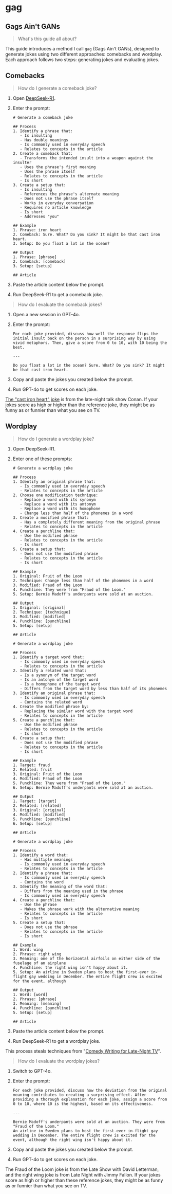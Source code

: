 # gag

## Gags Ain't GANs

> What's this guide all about?

This guide introduces a method I call `gag` (Gags Ain't GANs), designed to generate jokes using two different approaches: comebacks and wordplay. Each approach follows two steps: generating jokes and evaluating jokes.

## Comebacks

> How do I generate a comeback joke?

1. Open [DeepSeek-R1](https://api-docs.deepseek.com/news/news250120).

1. Enter the prompt:

   ```
   # Generate a comeback joke
   
   ## Process
   1. Identify a phrase that:
      - Is insulting
      - Has double meanings
      - Is commonly used in everyday speech
      - Relates to concepts in the article
   2. Create a comeback that:
      - Transforms the intended insult into a weapon against the insulter
      - Uses the phrase's first meaning
      - Uses the phrase itself
      - Relates to concepts in the article
      - Is short
   3. Create a setup that:
      - Is insulting
      - References the phrase's alternate meaning
      - Does not use the phrase itself
      - Works in everyday conversation
      - Requires no article knowledge
      - Is short
      - Addresses "you"
   
   ## Example
   1. Phrase: iron heart
   2. Comeback: Sure. What? Do you sink? It might be that cast iron heart.
   3. Setup: Do you float a lot in the ocean?
   
   ## Output
   1. Phrase: [phrase]
   2. Comeback: [comeback]
   3. Setup: [setup]
   
   ## Article
   ```

1. Paste the article content below the prompt.

1. Run DeepSeek-R1 to get a comeback joke.

> How do I evaluate the comeback jokes?

1. Open a new session in GPT-4o.

1. Enter the prompt:

   ```
   For each joke provided, discuss how well the response flips the initial insult back on the person in a surprising way by using vivid metaphors. Then, give a score from 0 to 10, with 10 being the best.

   ---

   Do you float a lot in the ocean? Sure. What? Do you sink? It might be that cast iron heart.
   ```

1. Copy and paste the jokes you created below the prompt.

1. Run GPT-4o to get scores on each joke.

[The "cast iron heart" joke](https://youtu.be/VN3zrFBXynw?t=10) is from the late-night talk show Conan. If your jokes score as high or higher than the reference joke, they might be as funny as or funnier than what you see on TV.

## Wordplay

> How do I generate a wordplay joke?

1. Open DeepSeek-R1.

1. Enter one of these prompts:

   ```
   # Generate a wordplay joke
   
   ## Process
   1. Identify an original phrase that:
      - Is commonly used in everyday speech
      - Relates to concepts in the article
   2. Choose one modification technique:
      - Replace a word with its synonym
      - Replace a word with its antonym
      - Replace a word with its homophone
      - Change less than half of the phonemes in a word
   3. Create a modified phrase that:
      - Has a completely different meaning from the original phrase
      - Relates to concepts in the article
   4. Create a punchline that:
      - Use the modified phrase
      - Relates to concepts in the article
      - Is short
   5. Create a setup that:
      - Does not use the modified phrase
      - Relates to concepts in the article
      - Is short
   
   ## Example
   1. Original: Fruit of the Loom
   2. Technique: Change less than half of the phonemes in a word
   3. Modified: Fraud of the Loom
   4. Punchline: They were from "Fraud of the Loom."
   5. Setup: Bernie Madoff's underpants were sold at an auction.
   
   ## Output
   1. Original: [original]
   2. Technique: [technique]
   3. Modified: [modified]
   4. Punchline: [punchline]
   5. Setup: [setup]
   
   ## Article
   ```

   ```
   # Generate a wordplay joke

   ## Process
   1. Identify a target word that:
      - Is commonly used in everyday speech
      - Relates to concepts in the article
   2. Identify a related word that:
      - Is a synonym of the target word
      - Is an antonym of the target word
      - Is a homophone of the target word
      - Differs from the target word by less than half of its phonemes
   3. Identify an original phrase that:
      - Is commonly used in everyday speech
      - Contains the related word
   4. Create the modified phrase by:
      - Replacing the similar word with the target word
      - Relates to concepts in the article
   5. Create a punchline that:
      - Use the modified phrase
      - Relates to concepts in the article
      - Is short
   6. Create a setup that:
      - Does not use the modified phrase
      - Relates to concepts in the article
      - Is short
   
   ## Example
   1. Target: fraud
   2. Related: fruit
   3. Original: Fruit of the Loom
   4. Modified: Fraud of the Loom
   5. Punchline: They were from "Fraud of the Loom."
   6. Setup: Bernie Madoff's underpants were sold at an auction.
   
   ## Output
   1. Target: [target]
   2. Related: [related]
   3. Original: [original]
   4. Modified: [modified]
   5. Punchline: [punchline]
   6. Setup: [setup]
   
   ## Article
   ```

   ```
   # Generate a wordplay joke
   
   ## Process
   1. Identify a word that:
      - Has multiple meanings
      - Is commonly used in everyday speech
      - Relates to concepts in the article
   2. Identify a phrase that:
      - Is commonly used in everyday speech
      - Contains the word
   3. Identify the meaning of the word that:
      - Differs from the meaning used in the phrase
      - Is commonly used in everyday speech
   4. Create a punchline that:
      - Use the phrase
      - Makes the phrase work with the alternative meaning
      - Relates to concepts in the article
      - Is short
   5. Create a setup that:
      - Does not use the phrase
      - Relates to concepts in the article
      - Is short
   
   ## Example
   1. Word: wing
   2. Phrase: right wing
   3. Meaning: one of the horizontal airfoils on either side of the fuselage of an airplane
   4. Punchline: the right wing isn't happy about it.
   5. Setup: An airline in Sweden plans to host the first-ever in-flight gay wedding in December. The entire flight crew is excited for the event, although
   
   ## Output
   1. Word: [word]
   2. Phrase: [phrase]
   3. Meaning: [meaning]
   4. Punchline: [punchline]
   5. Setup: [setup]
   
   ## Article
   ```

1. Paste the article content below the prompt.

1. Run DeepSeek-R1 to get a wordplay joke.

This process steals techniques from "[Comedy Writing for Late-Night TV](https://www.goodreads.com/en/book/show/22350931)".

> How do I evaluate the wordplay jokes?

1. Switch to GPT-4o.

1. Enter the prompt:

   ```
   For each joke provided, discuss how the deviation from the original meaning contributes to creating a surprising effect. After providing a thorough explanation for each joke, assign a score from 0 to 10, where 10 is the highest, based on its effectiveness.

   ---

   Bernie Madoff's underpants were sold at an auction. They were from "Fraud of the Loom."
   An airline in Sweden plans to host the first-ever in-flight gay wedding in December. The entire flight crew is excited for the event, although the right wing isn't happy about it.
   ```

1. Copy and paste the jokes you created below the prompt.

1. Run GPT-4o to get scores on each joke.

The Fraud of the Loom joke is from the Late Show with David Letterman, and the right wing joke is from Late Night with Jimmy Fallon. If your jokes score as high or higher than these reference jokes, they might be as funny as or funnier than what you see on TV.
